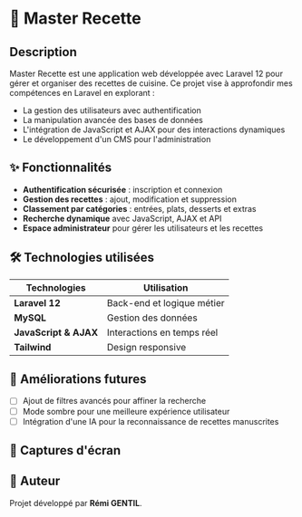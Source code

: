 # 🍲 Master Recette

## Description
Master Recette est une application web développée avec Laravel 12 pour gérer et organiser des recettes de cuisine. Ce projet vise à approfondir mes compétences en Laravel en explorant :
- La gestion des utilisateurs avec authentification
- La manipulation avancée des bases de données
- L'intégration de JavaScript et AJAX pour des interactions dynamiques
- Le développement d'un CMS pour l'administration

## ✨ Fonctionnalités

- **Authentification sécurisée** : inscription et connexion
- **Gestion des recettes** : ajout, modification et suppression
- **Classement par catégories** : entrées, plats, desserts et extras
- **Recherche dynamique** avec JavaScript, AJAX et API
- **Espace administrateur** pour gérer les utilisateurs et les recettes

## 🛠️ Technologies utilisées

<div align="left">

| Technologies | Utilisation |
|-------------|-------------|
| **Laravel 12** | Back-end et logique métier |
| **MySQL** | Gestion des données |
| **JavaScript & AJAX** | Interactions en temps réel |
| **Tailwind** | Design responsive |

</div>

## 🚀 Améliorations futures

- [ ] Ajout de filtres avancés pour affiner la recherche
- [ ] Mode sombre pour une meilleure expérience utilisateur
- [ ] Intégration d'une IA pour la reconnaissance de recettes manuscrites

## 📸 Captures d'écran

## 📝 Auteur

Projet développé par **Rémi GENTIL**.
